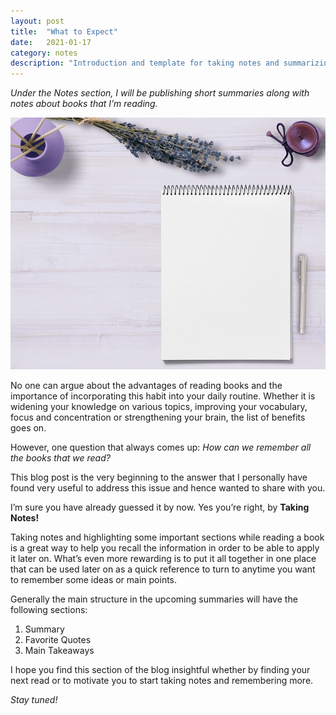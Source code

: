 ```yaml
---
layout: post
title:  "What to Expect"
date:   2021-01-17
category: notes
description: "Introduction and template for taking notes and summarizing books"
---
```


*Under the Notes section, I will be publishing short summaries along with notes about books that I’m reading.*

![image](/assets/images/notes/1_what_to_expect.jpg)

No one can argue about the advantages of reading books and the importance of incorporating this habit into your daily routine. Whether it is widening your knowledge on various topics, improving your vocabulary, focus and concentration or strengthening your brain, the list of benefits goes on.

However, one question that always comes up: *How can we remember all the books that we read?*

This blog post is the very beginning to the answer that I personally have found very useful to address this issue and hence wanted to share with you.

I’m sure you have already guessed it by now. Yes you’re right, by **Taking Notes!**

Taking notes and highlighting some important sections while reading a book is a great way to help you recall the information in order to be able to apply it later on. What’s even more rewarding is to put it all together in one place that can be used later on as a quick reference to turn to anytime you want to remember some ideas or main points. 

Generally the main structure in the upcoming summaries will have the following sections:

1. Summary
2. Favorite Quotes
3. Main Takeaways

I hope you find this section of the blog insightful whether by finding your next read or to motivate you to start taking notes and remembering more. 

*Stay tuned!*
